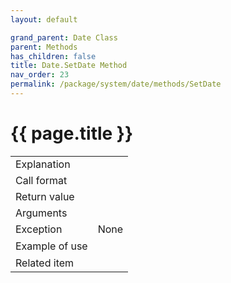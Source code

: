 ```yaml
---
layout: default

grand_parent: Date Class
parent: Methods
has_children: false
title: Date.SetDate Method
nav_order: 23
permalink: /package/system/date/methods/SetDate
---
```

# {{ page.title }}


<table>
  <tr>
    <td>Explanation</td>
    <td colspan="2"></td>
  </tr>
  <tr>
    <td>Call format</td>
    <td colspan="2"></td>
  </tr>
  <tr>
    <td>Return value</td>
    <td colspan="2"></td>
  </tr>  
  <tr>
    <td rowspan="2">Arguments</td>
    <td></td>
    <td></td>
  </tr>
  <tr>
    <td></td>
    <td></td>
  </tr>
  <tr>
    <td>Exception</td>
    <td colspan="2">None</td>
  </tr>
  <tr>
    <td>Example of use</td>
    <td colspan="2"><code><pre></pre></code></td>
  </tr>
  <tr>
    <td>Related item</td>
    <td colspan="2"></td>
  </tr>
</table>



